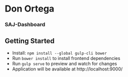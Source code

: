 # Don Ortega

### SAJ-Dashboard

## Getting Started

- Install: `npm install --global gulp-cli bower`
- Run `bower install` to install frontend dependencies
- Run `gulp serve` to preview and watch for changes
- Application will be available at http://localhost:9000/
